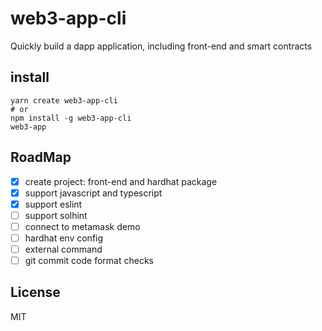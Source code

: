 # web3-app-cli

Quickly build a dapp application, including front-end and smart contracts

## install

```shell
yarn create web3-app-cli
# or
npm install -g web3-app-cli
web3-app
```


## RoadMap

- [x] create project: front-end and hardhat package
- [x] support javascript and typescript
- [x] support eslint
- [ ] support solhint
- [ ] connect to metamask demo
- [ ] hardhat env config
- [ ] external command
- [ ] git commit code format checks

## License

MIT